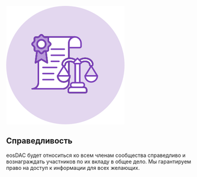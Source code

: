 ![Fairness](/assets/vision-core-principles/fairness-icon160x160.svg)

Справедливость
---

eosDAC будет относиться ко всем членам сообщества справедливо и вознаграждать участников по их вкладу в общее дело. Мы гарантируем право на доступ к информации для всех желающих.
